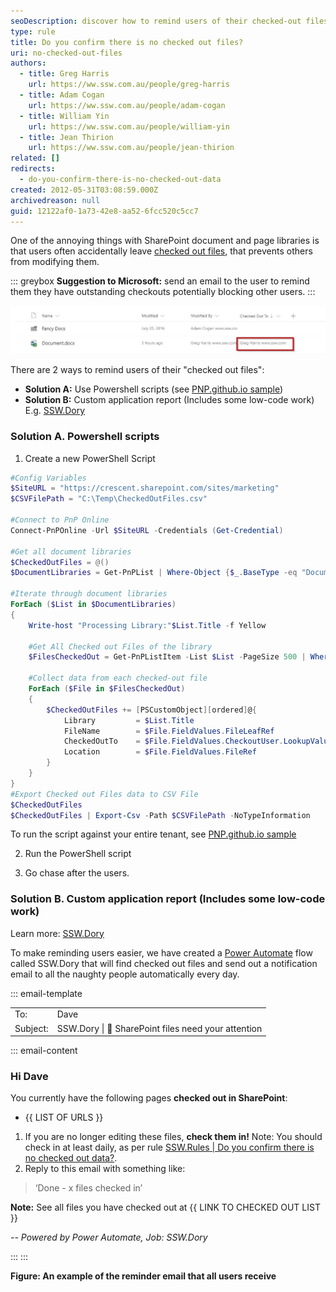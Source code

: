 ```yaml
---
seoDescription: discover how to remind users of their checked-out files in sharepoint using powershell scripts or custom reports
type: rule
title: Do you confirm there is no checked out files?
uri: no-checked-out-files
authors:
  - title: Greg Harris
    url: https://ww.ssw.com.au/people/greg-harris
  - title: Adam Cogan
    url: https://ww.ssw.com.au/people/adam-cogan
  - title: William Yin
    url: https://ww.ssw.com.au/people/william-yin
  - title: Jean Thirion
    url: https://ww.ssw.com.au/people/jean-thirion
related: []
redirects:
  - do-you-confirm-there-is-no-checked-out-data
created: 2012-05-31T03:08:59.000Z
archivedreason: null
guid: 12122af0-1a73-42e8-aa52-6fcc520c5cc7
---
```


One of the annoying things with SharePoint document and page libraries is that users often accidentally leave [checked out files](https://support.microsoft.com/en-us/office/check-out-check-in-or-discard-changes-to-files-in-a-sharepoint-library-7e2c12a9-a874-4393-9511-1378a700f6de), that prevents others from modifying them.

<!--endintro-->

::: greybox
**Suggestion to Microsoft:** send an email to the user to remind them they have outstanding checkouts potentially blocking other users.
:::

![Figure: Here Greg Harris has not checked in a file](sp-docs.jpg)

There are 2 ways to remind users of their "checked out files":

- **Solution A:** Use Powershell scripts (see [PNP.github.io sample](https://www.sharepointdiary.com/2017/06/sharepoint-online-get-all-checked-out-files-using-powershell.html#:~:text=Navigate%20to%20the%20document%20library,get%20all%20checked%20out%20documents))
- **Solution B:** Custom application report (Includes some low-code work) E.g. [SSW.Dory](https://sswdory.com/)

### Solution A. Powershell scripts

1. Create a new PowerShell Script

```powershell
#Config Variables
$SiteURL = "https://crescent.sharepoint.com/sites/marketing"
$CSVFilePath = "C:\Temp\CheckedOutFiles.csv"

#Connect to PnP Online
Connect-PnPOnline -Url $SiteURL -Credentials (Get-Credential)

#Get all document libraries
$CheckedOutFiles = @()
$DocumentLibraries = Get-PnPList | Where-Object {$_.BaseType -eq "DocumentLibrary" -and $_.Hidden -eq $False}

#Iterate through document libraries
ForEach ($List in $DocumentLibraries)
{
    Write-host "Processing Library:"$List.Title -f Yellow

    #Get All Checked out Files of the library
    $FilesCheckedOut = Get-PnPListItem -List $List -PageSize 500 | Where {$_["CheckoutUser"] -ne $Null}

    #Collect data from each checked-out file
    ForEach ($File in $FilesCheckedOut)
    {
        $CheckedOutFiles += [PSCustomObject][ordered]@{
            Library         = $List.Title
            FileName        = $File.FieldValues.FileLeafRef
            CheckedOutTo    = $File.FieldValues.CheckoutUser.LookupValue
            Location        = $File.FieldValues.FileRef
        }
    }
}
#Export Checked out Files data to CSV File
$CheckedOutFiles
$CheckedOutFiles | Export-Csv -Path $CSVFilePath -NoTypeInformation
```

To run the script against your entire tenant, see [PNP.github.io sample](https://www.sharepointdiary.com/2017/06/sharepoint-online-get-all-checked-out-files-using-powershell.html#:~:text=Navigate%20to%20the%20document%20library,get%20all%20checked%20out%20documents)

2. Run the PowerShell script

3. Go chase after the users.

### Solution B. Custom application report (Includes some low-code work)

Learn more: [SSW.Dory](https://sswdory.com/)

To make reminding users easier, we have created a [Power Automate](https://powerautomate.microsoft.com/en-au/) flow called SSW.Dory that will find checked out files and send out a notification email to all the naughty people automatically every day.

::: email-template

|          |                                                     |
| -------- | --------------------------------------------------- |
| To:      | Dave                                                |
| Subject: | SSW.Dory \| 🔷 SharePoint files need your attention |

::: email-content

### Hi Dave

You currently have the following pages **checked out in SharePoint**:

- {{ LIST OF URLS }}

1. If you are no longer editing these files, **check them in!**
   Note: You should check in at least daily, as per rule [SSW.Rules | Do you confirm there is no checked out data?](/do-you-confirm-there-is-no-checked-out-data).
2. Reply to this email with something like:

> ‘Done - x files checked in’

**Note:** See all files you have checked out at {{ LINK TO CHECKED OUT LIST }}

_-- Powered by Power Automate, Job: SSW.Dory_

:::
:::

**Figure: An example of the reminder email that all users receive**
